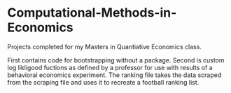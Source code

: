 # Computational-Methods-in-Economics

Projects completed for my Masters in Quantiative Economics class. 

First contains code for bootstrapping without a package.
Second is custom log likligood fuctions as defined by a professor for use with results of a behavioral economics experiment.
The ranking file takes the data scraped from the scraping file and uses it to recreate a football ranking list.
